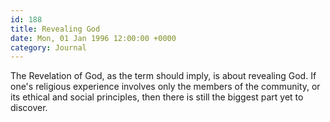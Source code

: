 ```yaml
---
id: 188
title: Revealing God
date: Mon, 01 Jan 1996 12:00:00 +0000
category: Journal
---
```


The Revelation of God, as the term should imply, is about revealing
God. If one's religious experience involves only the members of the
community, or its ethical and social principles, then there is still the
biggest part yet to discover.


